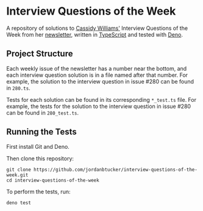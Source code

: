 # Interview Questions of the Week

A repository of solutions to [Cassidy Williams'](https://cassidoo.co/) Interview
Questions of the Week from her [newsletter](https://cassidoo.co/newsletter/),
written in [TypeScript](https://www.typescriptlang.org/) and tested with
[Deno](https://deno.land/).

## Project Structure

Each weekly issue of the newsletter has a number near the bottom, and each
interview question solution is in a file named after that number. For example,
the solution to the interview question in issue #280 can be found in `280.ts`.

Tests for each solution can be found in its corresponding `*_test.ts` file. For
example, the tests for the solution to the interview question in issue #280 can
be found in `280_test.ts`.

## Running the Tests

First install Git and Deno.

Then clone this repository:

```
git clone https://github.com/jordanbtucker/interview-questions-of-the-week.git
cd interview-questions-of-the-week
```

To perform the tests, run:

```
deno test
```
